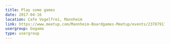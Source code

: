 ```yaml
---
title: Play some games
date: 2017-04-16
location: Cafe Vogelfrei, Mannheim
link: https://www.meetup.com/Mannheim-Boardgames-Meetup/events/237879170/
usergroup: bogama
type: usergroup
---
```

